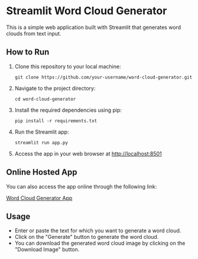# Streamlit Word Cloud Generator

This is a simple web application built with Streamlit that generates word clouds from text input.

## How to Run

1. Clone this repository to your local machine:

    ```
    git clone https://github.com/your-username/word-cloud-generator.git
    ```

2. Navigate to the project directory:

    ```
    cd word-cloud-generator
    ```

3. Install the required dependencies using pip:

    ```
    pip install -r requirements.txt
    ```

4. Run the Streamlit app:

    ```
    streamlit run app.py
    ```

5. Access the app in your web browser at [http://localhost:8501](http://localhost:8501)

## Online Hosted App

You can also access the app online through the following link:

[Word Cloud Generator App](https://wordcloudgen-cj.streamlit.app/)

## Usage

- Enter or paste the text for which you want to generate a word cloud.
- Click on the "Generate" button to generate the word cloud.
- You can download the generated word cloud image by clicking on the "Download Image" button.
